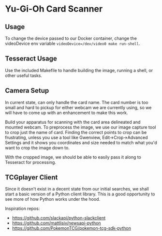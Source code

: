 # Yu-Gi-Oh Card Scanner

## Usage

To change the device passed to our Docker container, change the videoDevice env variable `videoDevice=/dev/video0 make run-shell`.

## Tesseract Usage

Use the included Makefile to handle building the image, running a shell, or other useful tasks.

## Camera Setup

In current state, can only handle the card name. The card number is too small and hard to pickup for
either webcam we are currently using, so we will have to come up with an enhancement to make this work.

Build your apparatus for scanning with the card area delineated and mounted webcam. To preprocess the image,
we use our image capture tool to crop just the name of card. Finding the correct points to crop can be frustrating,
unless you use a tool like Gwenview, Edit->Crop->Advanced Settings and it shows you coordinates and size needed to match
what you'd want to crop the image down to.

With the cropped image, we should be able to easily pass it along to Tesseract for processing.

## TCGplayer Client

Since it doesn't exist in a decent state from our initial searches, we shall start a basic version of a Python client library. This is a good opportunity to see more of how Python works under the hood.

Inspiration repos:

-   https://github.com/slackapi/python-slackclient
-   https://github.com/mattlisiv/newsapi-python
-   https://github.com/PokemonTCG/pokemon-tcg-sdk-python

